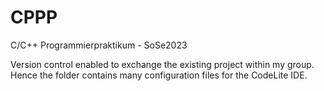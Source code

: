# CPPP
C/C++ Programmierpraktikum - SoSe2023

Version control enabled to exchange the existing project within my group. Hence the folder contains many configuration files for the CodeLite IDE.
